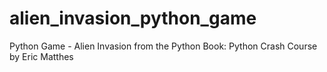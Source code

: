# alien_invasion_python_game
Python Game - Alien Invasion from the Python Book: Python Crash Course by Eric Matthes
